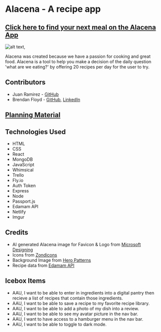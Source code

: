 # Alacena - A recipe app
## [Click here to find your next meal on the Alacena App]()

![alt text](https://i.imgur.com/77gRtts.jpeg "Alacena Landing Page"),

Alacena was created because we have a passion for cooking and great food.  Alacena is a tool to help you make a decision of the daily question 'what are we eating?' by offering 20 recipes per day for the user to try.

## Contributors
- Juan Ramirez - [GitHub](https://github.com/juanrw7)
- Brendan Floyd - [GitHub](https://github.com/bfloyd14), [LinkedIn](https://www.linkedin.com/in/brendan-floyd-b8805143/)

## [Planning Material](https://trello.com/b/AxKWrntW/alacena)

## Technologies Used

- HTML
- CSS
- React
- MongoDB
- JavaScript 
- Whimsical 
- Trello
- Fly.io
- Auth Token
- Express
- Node
- Passport.js
- Edamam API
- Netlify
- Imgur

## Credits

- AI generated Alacena image for Favicon &  Logo from [Microsoft    Designing](https://designer.microsoft.com/design)
- Icons from [Zondicons](https://www.zondicons.com/)
- Background Image from [Hero Patterns](https://heropatterns.com/)
- Recipe data from [Edamam API](https://www.edamam.com/)

## Icebox Items

- AAU, I want to be able to enter in ingredients into a digital pantry then recieve a list of recipes that contain those ingredients.
- AAU, I want to be able to save a recipe to my favorite recipe library.
- AAU, I want to be able to add a photo of my dish into a review.
- AAU, I want to be able to see my avatar picture in the nav bar.
- AAU, I want to have access to a hamburger menu in the nav bar.
- AAU, I want to be able to toggle to dark mode.